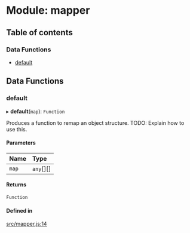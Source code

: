 # Module: mapper

## Table of contents

### Data Functions

- [default](mapper.md#default)

## Data Functions

### default

▸ **default**(`map`): `Function`

Produces a function to remap an object structure.
TODO: Explain how to use this.

#### Parameters

| Name | Type |
| :------ | :------ |
| `map` | `any`[][] |

#### Returns

`Function`

#### Defined in

[src/mapper.js:14](https://github.com/Twipped/js-utils/blob/f2eceb5/src/mapper.js#L14)
